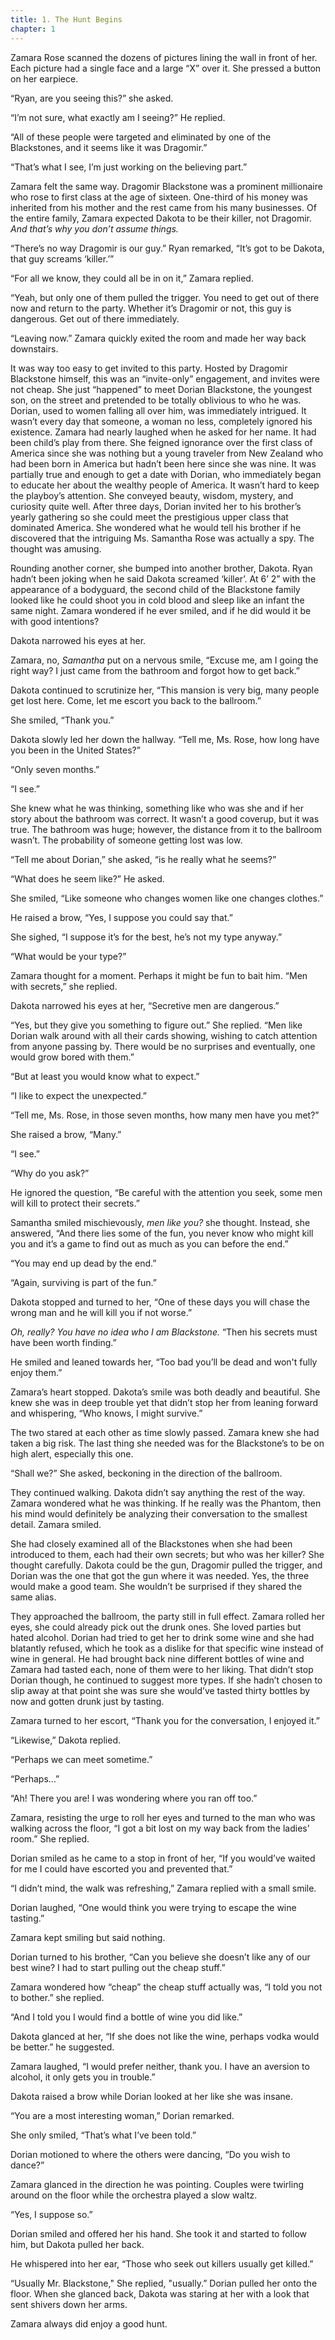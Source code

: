 ```yaml
---
title: 1. The Hunt Begins
chapter: 1
---
```

Zamara Rose scanned the dozens of pictures lining the wall in front of her. Each picture had a single face and a large “X” over it. She pressed a button on her earpiece.

“Ryan, are you seeing this?” she asked.

“I’m not sure, what exactly am I seeing?” He replied.

“All of these people were targeted and eliminated by one of the Blackstones, and it seems like it was Dragomir.”

“That’s what I see, I’m just working on the believing part.”

Zamara felt the same way. Dragomir Blackstone was a prominent millionaire who rose to first class at the age of sixteen. One-third of his money was inherited from his mother and the rest came from his many businesses. Of the entire family, Zamara expected Dakota to be their killer, not Dragomir. *And that’s why you don’t assume things.*

“There’s no way Dragomir is our guy.” Ryan remarked, “It’s got to be Dakota, that guy screams ‘killer.’”

“For all we know, they could all be in on it,” Zamara replied.

“Yeah, but only one of them pulled the trigger. You need to get out of there now and return to the party. Whether it’s Dragomir or not, this guy is dangerous. Get out of there immediately.

“Leaving now.” Zamara quickly exited the room and made her way back downstairs.

It was way too easy to get invited to this party. Hosted by Dragomir Blackstone himself, this was an “invite-only” engagement, and invites were not cheap. She just “happened” to meet Dorian Blackstone, the youngest son, on the street and pretended to be totally oblivious to who he was. Dorian, used to women falling all over him, was immediately intrigued. It wasn’t every day that someone, a woman no less, completely ignored his existence. Zamara had nearly laughed when he asked for her name. It had been child’s play from there. She feigned ignorance over the first class of America since she was nothing but a young traveler from New Zealand who had been born in America but hadn’t been here since she was nine. It was partially true and enough to get a date with Dorian, who immediately began to educate her about the wealthy people of America. It wasn’t hard to keep the playboy’s attention. She conveyed beauty, wisdom, mystery, and curiosity quite well. After three days, Dorian invited her to his brother’s yearly gathering so she could meet the prestigious upper class that dominated America. She wondered what he would tell his brother if he discovered that the intriguing Ms. Samantha Rose was actually a spy. The thought was amusing.

Rounding another corner, she bumped into another brother, Dakota. Ryan hadn’t been joking when he said Dakota screamed ‘killer’. At 6’ 2” with the appearance of a bodyguard, the second child of the Blackstone family looked like he could shoot you in cold blood and sleep like an infant the same night. Zamara wondered if he ever smiled, and if he did would it be with good intentions?

Dakota narrowed his eyes at her.

Zamara, no, *Samantha* put on a nervous smile, “Excuse me, am I going the right way? I just came from the bathroom and forgot how to get back.”

Dakota continued to scrutinize her, “This mansion is very big, many people get lost here. Come, let me escort you back to the ballroom.”

She smiled, “Thank you.”

Dakota slowly led her down the hallway. “Tell me, Ms. Rose, how long have you been in the United States?”

“Only seven months.”

“I see.”

She knew what he was thinking, something like who was she and if her story about the bathroom was correct. It wasn’t a good coverup, but it was true. The bathroom was huge; however, the distance from it to the ballroom wasn’t. The probability of someone getting lost was low.

“Tell me about Dorian,” she asked, “is he really what he seems?”

“What does he seem like?” He asked.

She smiled, “Like someone who changes women like one changes clothes.”

He raised a brow, “Yes, I suppose you could say that.”

She sighed, “I suppose it’s for the best, he’s not my type anyway.”

“What would be your type?”

Zamara thought for a moment. Perhaps it might be fun to bait him. “Men with secrets,” she replied.

Dakota narrowed his eyes at her, “Secretive men are dangerous.”

“Yes, but they give you something to figure out.” She replied. “Men like Dorian walk around with all their cards showing, wishing to catch attention from anyone passing by. There would be no surprises and eventually, one would grow bored with them.”

“But at least you would know what to expect.”

“I like to expect the unexpected.”

“Tell me, Ms. Rose, in those seven months, how many men have you met?”

She raised a brow, “Many.”

“I see.”

“Why do you ask?”

He ignored the question, “Be careful with the attention you seek, some men will kill to protect their secrets.”

Samantha smiled mischievously, *men like you?* she thought. Instead, she answered, “And there lies some of the fun, you never know who might kill you and it’s a game to find out as much as you can before the end.”

“You may end up dead by the end.”

“Again, surviving is part of the fun.”

Dakota stopped and turned to her, “One of these days you will chase the wrong man and he will kill you if not worse.”

*Oh, really? You have no idea who I am Blackstone.* “Then his secrets must have been worth finding.”

He smiled and leaned towards her, “Too bad you’ll be dead and won't fully enjoy them.”

Zamara’s heart stopped. Dakota’s smile was both deadly and beautiful. She knew she was in deep trouble yet that didn’t stop her from leaning forward and whispering, “Who knows, I might survive.”

The two stared at each other as time slowly passed. Zamara knew she had taken a big risk. The last thing she needed was for the Blackstone’s to be on high alert, especially this one.

“Shall we?” She asked, beckoning in the direction of the ballroom.

They continued walking. Dakota didn’t say anything the rest of the way. Zamara wondered what he was thinking. If he really was the Phantom, then his mind would definitely be analyzing their conversation to the smallest detail. Zamara smiled.

She had closely examined all of the Blackstones when she had been introduced to them, each had their own secrets; but who was her killer? She thought carefully. Dakota could be the gun, Dragomir pulled the trigger, and Dorian was the one that got the gun where it was needed. Yes, the three would make a good team. She wouldn’t be surprised if they shared the same alias.

They approached the ballroom, the party still in full effect. Zamara rolled her eyes, she could already pick out the drunk ones. She loved parties but hated alcohol. Dorian had tried to get her to drink some wine and she had blatantly refused, which he took as a dislike for that specific wine instead of wine in general. He had brought back nine different bottles of wine and Zamara had tasted each, none of them were to her liking. That didn’t stop Dorian though, he continued to suggest more types. If she hadn’t chosen to slip away at that point she was sure she would’ve tasted thirty bottles by now and gotten drunk just by tasting.

Zamara turned to her escort, “Thank you for the conversation, I enjoyed it.”

“Likewise,” Dakota replied.

“Perhaps we can meet sometime.”

“Perhaps…”

“Ah! There you are! I was wondering where you ran off too.”

Zamara, resisting the urge to roll her eyes and turned to the man who was walking across the floor, “I got a bit lost on my way back from the ladies’ room.” She replied.

Dorian smiled as he came to a stop in front of her, “If you would’ve waited for me I could have escorted you and prevented that.”

“I didn’t mind, the walk was refreshing,” Zamara replied with a small smile.

Dorian laughed, “One would think you were trying to escape the wine tasting.”

Zamara kept smiling but said nothing.

Dorian turned to his brother, “Can you believe she doesn’t like any of our best wine? I had to start pulling out the cheap stuff.”

Zamara wondered how “cheap” the cheap stuff actually was, “I told you not to bother.” she replied.

“And I told you I would find a bottle of wine you did like.”

Dakota glanced at her, “If she does not like the wine, perhaps vodka would be better.” he suggested.

Zamara laughed, “I would prefer neither, thank you. I have an aversion to alcohol, it only gets you in trouble.”

Dakota raised a brow while Dorian looked at her like she was insane.

“You are a most interesting woman,” Dorian remarked.

She only smiled, “That’s what I’ve been told.”

Dorian motioned to where the others were dancing, “Do you wish to dance?”

Zamara glanced in the direction he was pointing. Couples were twirling around on the floor while the orchestra played a slow waltz.

“Yes, I suppose so.”

Dorian smiled and offered her his hand. She took it and started to follow him, but Dakota pulled her back.

He whispered into her ear, “Those who seek out killers usually get killed.”

“Usually Mr. Blackstone," She replied, "usually.” Dorian pulled her onto the floor. When she glanced back, Dakota was staring at her with a look that sent shivers down her arms.

Zamara always did enjoy a good hunt.
